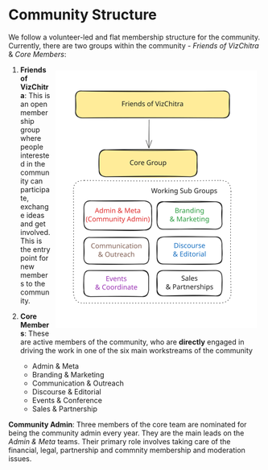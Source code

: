# Community Structure 

We follow a volunteer-led and flat membership structure for the community. Currently, there are two groups within the community - _Friends of VizChitra_ & _Core Members_:

<img width="400" style="float:right; padding:10px" src="../assets/img/structure.svg">

1. **Friends of VizChitra**: This is an open membership group where people interested in the community can participate, exchange ideas and get involved. This is the entry point for new members to the community.

2. **Core Members**: These are active members of the community, who are **directly** engaged in driving the work in one of the six main workstreams of the community 
    - Admin & Meta
    - Branding & Marketing
    - Communication & Outreach
    - Discourse & Editorial
    - Events & Conference 
    - Sales & Partnership


**Community Admin**: Three members of the core team are nominated for being the community admin every year. They are the main leads on the _Admin & Meta_ teams. Their primary role involves taking care of the financial, legal, partnership and commnity membership and moderation issues. 
